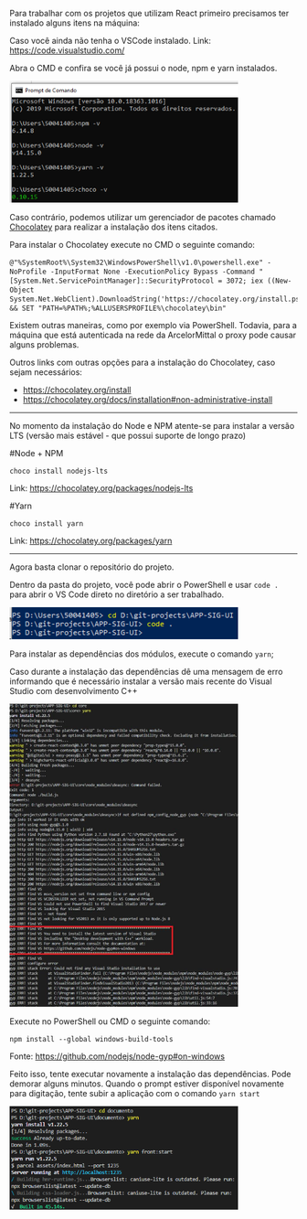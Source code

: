 Para trabalhar com os projetos que utilizam React primeiro precisamos ter instalado alguns itens na máquina:

Caso você ainda não tenha o VSCode instalado. Link: https://code.visualstudio.com/

Abra o CMD e confira se você já possui o node, npm e yarn instalados.

<img src="./images/image_1.png" width="400">

Caso contrário, podemos utilizar um gerenciador de pacotes chamado [Chocolatey](https://chocolatey.org/) para realizar a instalação dos itens citados.

Para instalar o Chocolatey execute no CMD o seguinte comando:
```
@"%SystemRoot%\System32\WindowsPowerShell\v1.0\powershell.exe" -NoProfile -InputFormat None -ExecutionPolicy Bypass -Command " [System.Net.ServicePointManager]::SecurityProtocol = 3072; iex ((New-Object System.Net.WebClient).DownloadString('https://chocolatey.org/install.ps1'))" && SET "PATH=%PATH%;%ALLUSERSPROFILE%\chocolatey\bin"
```

Existem outras maneiras, como por exemplo via PowerShell. Todavia, para a máquina que está autenticada na rede da ArcelorMittal o proxy pode causar alguns problemas.

Outros links com outras opções para a instalação do Chocolatey, caso sejam necessários:
- https://chocolatey.org/install
- https://chocolatey.org/docs/installation#non-administrative-install

---

No momento da instalação do Node e NPM atente-se para instalar a versão LTS (versão mais estável - que possui suporte de longo prazo)

#Node + NPM
```
choco install nodejs-lts
```
Link: https://chocolatey.org/packages/nodejs-lts

#Yarn
```
choco install yarn
```
Link: https://chocolatey.org/packages/yarn

---

Agora basta clonar o repositório do projeto.

Dentro da pasta do projeto, você pode abrir o PowerShell e usar `code .` para abrir o VS Code direto no diretório a ser trabalhado.

<img src="./images/image_2.png" width="400">

Para instalar as dependências dos módulos, execute o comando `yarn`;

Caso durante a instalação das dependências dê uma mensagem de erro informando que é necessário instalar a versão mais recente do Visual Studio com desenvolvimento C++

<img src="./images/image_3.png" width="400">

Execute no PowerShell ou CMD o seguinte comando:
```
npm install --global windows-build-tools
```
Fonte: https://github.com/nodejs/node-gyp#on-windows

Feito isso, tente executar novamente a instalação das dependências.
Pode demorar alguns minutos.
Quando o prompt estiver disponível novamente para digitação, tente subir a aplicação com o comando `yarn start`

<img src="./images/image_4.png" width="400">
